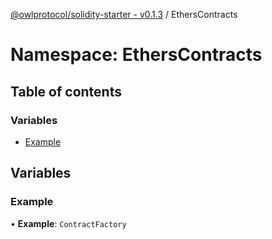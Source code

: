 [@owlprotocol/solidity-starter - v0.1.3](../README.md) / EthersContracts

# Namespace: EthersContracts

## Table of contents

### Variables

-   [Example](EthersContracts.md#example)

## Variables

### Example

• **Example**: `ContractFactory`
